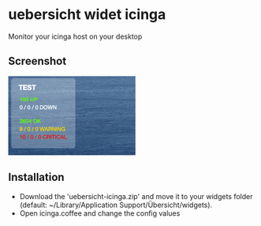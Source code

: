 # uebersicht widet icinga
Monitor your icinga host on your desktop

## Screenshot
![Screenshot](screenshot.png?raw=true "Screenshot")

## Installation
- Download the 'uebersicht-icinga.zip' and move it to your widgets folder (default: ~/Library/Application Support/Übersicht/widgets).
- Open icinga.coffee and change the config values